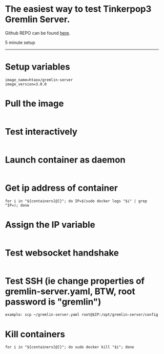 The easiest way to test Tinkerpop3 Gremlin Server.
===================================================

Github REPO can be found [here](https://github.com/htaox/NEAT/tree/master/docker-scripts/gremlin-server-3.0.0).

5 minute setup
* * *
Setup variables
============
```hostname=gremlin-server
image_name=htaox/gremlin-server
image_version=3.0.0
```
Pull the image
===========
```sudo docker pull $image_name:$image_version
```
Test interactively
=====================
```sudo docker run --rm -i -t -h $hostname $image_name:$image_version /bin/bash
```
Launch container as daemon
==============================
```sudo docker run -d -h $hostname $image_name:$image_version
```
Get ip address of container
===============================
```containers=($(sudo docker ps | grep gremlin-server | awk '{print $1}' | tr '\n' ' '))
for i in "${containers[@]}"; do IP=$(sudo docker logs "$i" | grep ^IP=); done
```
Assign the IP variable
==========================
```eval $IP
```
Test websocket handshake
=========================
```curl -i -N -vv -H "Connection: Upgrade" -H "Upgrade: websocket" -H "Host: localhost" -H "Origin: http://localhost" -k "http://$IP:8182"
```
Test SSH (ie change properties of gremlin-server.yaml, BTW, root password is "gremlin")
============
```ssh root@$IP
example: scp ~/gremlin-server.yaml root@$IP:/opt/gremlin-server/config 
```
Kill containers
===================
```containers=($(sudo docker ps | grep gremlin-server | awk '{print $1}' | tr '\n' ' '))
for i in "${containers[@]}"; do sudo docker kill "$i"; done
```